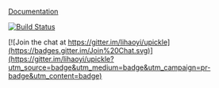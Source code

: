 [Documentation](https://lihaoyi.github.io/upickle)

[![Build Status](https://travis-ci.org/lihaoyi/upickle.svg)](https://travis-ci.org/lihaoyi/upickle)




[![Join the chat at https://gitter.im/lihaoyi/upickle](https://badges.gitter.im/Join%20Chat.svg)](https://gitter.im/lihaoyi/upickle?utm_source=badge&utm_medium=badge&utm_campaign=pr-badge&utm_content=badge)